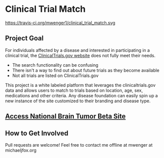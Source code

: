 Clinical Trial Match
=======

https://travis-ci.org/mwenger1/clinical_trial_match.svg

Project Goal
-----------
For individuals affected by a disease and interested in participating in a clinical trial, the <a href="http://clinicaltrials.gov/" target="_blank">ClinicalTrials.gov website</a> does not fully meet their needs.
* The search functionality can be confusing
* There isn't a way to find out about future trials as they become available
* Not all trials are listed on ClinicalTrials.gov 

This project is a white labeled platform that leverages the clinicaltrials.gov data and allows users to match to trials based on location, age, sex, medications and other criteria. Any disease foundation can easily spin up a new instance of the site customized to their branding and disease type. 


<a href="http://shrouded-river-3637.herokuapp.com/" target="_blank">Access National Brain Tumor Beta Site</a>
-----------

How to Get Involved
-----------
Pull requests are welcome!
Feel free to contact me offline at mwenger at michaeljfox.org


